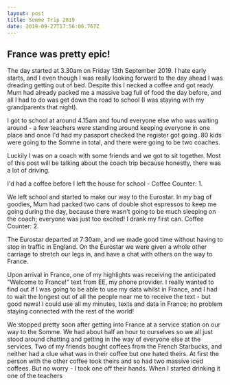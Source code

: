 ```yaml
---
layout: post
title: Somme Trip 2019
date: 2019-09-27T17:56:06.767Z
---
```

## France was pretty epic!

The day started at 3.30am on Friday 13th September 2019. I hate early starts, and I even though I was really looking forward to the day ahead I was dreading getting out of bed. Despite this I necked a coffee and got ready. Mum had already packed me a massive bag full of food the day before, and all I had to do was get down the road to school (I was staying with my grandparents that night).

I got to school at around 4.15am and found everyone else who was waiting around - a few teachers were standing around keeping everyone in one place and once I'd had my passport checked the register got going. 80 kids were going to the Somme in total, and there were going to be two coaches.

Luckily I was on a coach with some friends and we got to sit together. Most of this post will be talking about the coach trip because honestly, there was a lot of driving.

I'd had a coffee before I left the house for school - Coffee Counter: 1.

We left school and started to make our way to the Eurostar. In my bag of goodies, Mum had packed two cans of double shot espressos to keep me going during the day, because there wasn't going to be much sleeping on the coach; everyone was just too excited! I drank my first can. Coffee Counter: 2.

The Eurostar departed at 7:30am, and we made good time without having to stop in traffic in England. On the Eurostar we were given a whole other carriage to stretch our legs in, and have a chat with others on the way to France.

Upon arrival in France, one of my highlights was receiving the anticipated "Welcome to France!" text from EE, my phone provider. I really wanted to find out if I was going to be able to use my data whilst in France, and I had to wait the longest out of all the people near me to receive the text - but good news! I could use all my minutes, texts and data in France; no problem staying connected with the rest of the world!

We stopped pretty soon after getting into France at a service station on our way to the Somme. We had about half an hour to ourselves so we all just stood around chatting and getting in the way of everyone else at the services. Two of my friends bought coffees from the French Starbucks, and neither had a clue what was in their coffee but one hated theirs. At first the person with the other coffee took theirs and so had two massive iced coffees. But no worry - I took one off their hands. When I started drinking it one of the teachers
